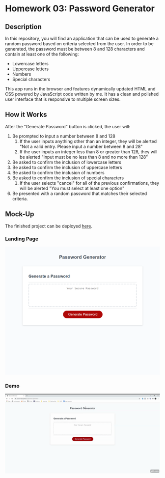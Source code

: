 # Homework 03: Password Generator

## Description
In this repository, you will find an application that can be used to generate a random password based on criteria selected from the user. In order to be generated, the password must be between 8 and 128 characters and contain at least one of the following:
* Lowercase letters
* Uppercase letters
* Numbers
* Special characters

This app runs in the browser and features dynamically updated HTML and CSS powered by JavaScript code written by me. It has a clean and polished user interface that is responsive to multiple screen sizes.



## How it Works
After the "Generate Password" button is clicked, the user will:
1. Be prompted to input a number between 8 and 128
	1. If the user inputs anything other than an integer, they will be alerted "Not a valid entry. Please input a number between 8 and 28"
	2. If the user inputs an integer less than 8 or greater than 128, they will be alerted "Input must be no less than 8 and no more than 128"
2. Be asked to confirm the inclusion of lowercase letters
3. Be asked to confirm the inclusion of uppercase letters
4. Be asked to confirm the inclusion of numbers
5. Be asked to confirm the inclusion of special characters
	1. If the user selects "cancel" for all of the previous confirmations, they will be alerted "You must select at least one option"
6. Be presented with a random password that matches their selected criteria.



## Mock-Up
The finished project can be deployed [here](https://jaccihorvath.github.io/password-generator/).

### Landing Page
![landing-page](assets/landing-page.png)

### Demo
![password-generator](assets/password-generator.gif)